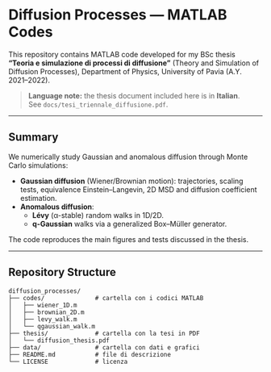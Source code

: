 # Diffusion Processes — MATLAB Codes

This repository contains MATLAB code developed for my BSc thesis **“Teoria e simulazione di processi di diffusione”** (Theory and Simulation of Diffusion Processes), Department of Physics, University of Pavia (A.Y. 2021–2022).

> **Language note:** the thesis document included here is in **Italian**.  
> See `docs/tesi_triennale_diffusione.pdf`.

---

## Summary

We numerically study Gaussian and anomalous diffusion through Monte Carlo simulations:
- **Gaussian diffusion** (Wiener/Brownian motion): trajectories, scaling tests, equivalence Einstein–Langevin, 2D MSD and diffusion coefficient estimation.
- **Anomalous diffusion**:
  - **Lévy** (α-stable) random walks in 1D/2D.
  - **q-Gaussian** walks via a generalized Box–Müller generator.

The code reproduces the main figures and tests discussed in the thesis.

---

## Repository Structure

```
diffusion_processes/
├── codes/              # cartella con i codici MATLAB
│   ├── wiener_1D.m
│   ├── brownian_2D.m
│   ├── levy_walk.m
│   └── qgaussian_walk.m
├── thesis/             # cartella con la tesi in PDF
│   └── diffusion_thesis.pdf
├── data/               # cartella con dati e grafici
├── README.md           # file di descrizione
└── LICENSE             # licenza
```
